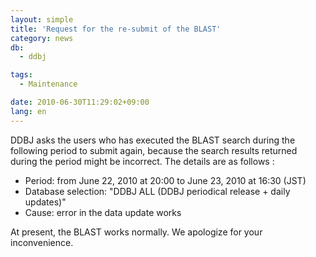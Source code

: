 ```yaml
---
layout: simple
title: 'Request for the re-submit of the BLAST'
category: news
db:
  - ddbj

tags:
  - Maintenance

date: 2010-06-30T11:29:02+09:00
lang: en
---
```


DDBJ asks the users who has executed the BLAST search during the following period to submit again, because the search results returned during the period might be incorrect. The details are as follows :

<ul>
    <li>Period: from June 22, 2010 at 20:00 to June 23, 2010 at 16:30 (JST)</li>
    <li>Database selection: "DDBJ ALL (DDBJ periodical release + daily updates)"</li>
    <li>Cause: error in the data update works</li>
</ul>At present, the BLAST works normally. We apologize for your inconvenience.
